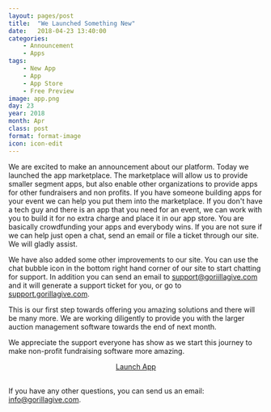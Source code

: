 ```yaml
---
layout: pages/post
title:  "We Launched Something New"
date:   2018-04-23 13:40:00
categories: 
    - Announcement
    - Apps
tags: 
    - New App
    - App
    - App Store
    - Free Preview
image: app.png
day: 23
year: 2018
month: Apr
class: post
format: format-image
icon: icon-edit
---
```

We are excited to make an announcement about our platform. Today we launched the app marketplace. The marketplace will allow us to provide smaller segment apps, but also enable other organizations to provide apps for other fundraisers and non profits. If you have someone building apps for your event we can help you put them into the marketplace. If you don't have a tech guy and there is an app that you need for an event, we can work with you to build it for no extra charge and place it in our app store. You are basically crowdfunding your apps and everybody wins. If you are not sure if we can help just open a chat, send an email or file a ticket through our site. We will gladly assist.

We have also added some other improvements to our site. You can use the chat bubble icon in the bottom right hand corner of our site to start chatting for support. In addition you can send an email to [support@goriillagive.com][supportemail] and it will generate a support ticket for you, or go to [support.gorillagive.com][support].

This is our first step towards offering you amazing solutions and there will be many more. We are working diligently to provide you with the larger auction management software towards the end of next month.

We appreciate the support everyone has show as we start this journey to make non-profit fundraising software more amazing.

<center><a href="https://app.gorillagive.com" class="btn btn-large">Launch App</a></center><br />



If you have any other questions, you can send us an email: [info@gorillagive.com][email].

[support]: https://support.gorillagive.com
[gorillagive]: http://gorillagive.com
[email]: mailto:info@gorillagive.com
[supportemail]: mailto:support@gorillagive.com
